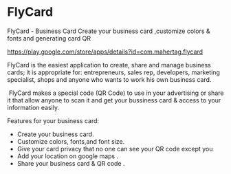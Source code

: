 # FlyCard
FlyCard - Business Card
Create your business card ,customize colors & fonts and generating card QR

https://play.google.com/store/apps/details?id=com.mahertag.flycard

FlyCard is the easiest application to create, share and manage business cards; it is appropriate for: entrepreneurs, sales rep, developers, marketing specialist, shops and anyone who wants to work his own business card.

 FlyCard makes a special code (QR Code) to use in your advertising or share it that  allow anyone to scan it  and get your bussiness card & access to your information easily.

Features for your business card:

- Create your business card.
- Customize colors, fonts,and font size.
- Give your card privacy that no one can see your QR code except you
- Add your location on google maps . 
- Share your business card & QR code .
